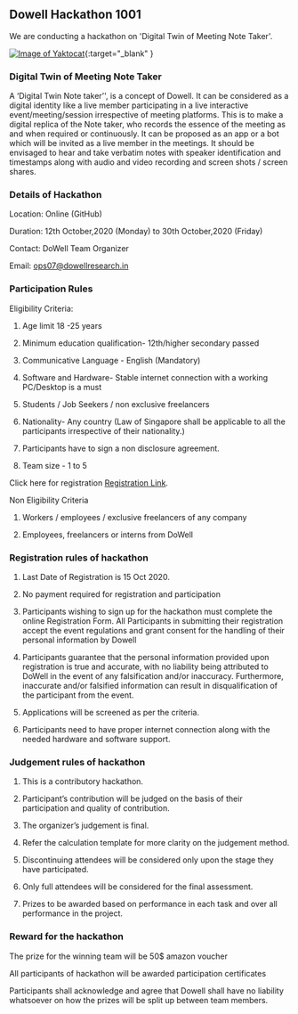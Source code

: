 ## Dowell Hackathon 1001
We are conducting a hackathon on 'Digital Twin of Meeting Note Taker'.

[![Image of Yaktocat](https://github.com/DowellLivingLab/Digital-Twin-Note-Taker-Ideation.Dowell/blob/website/gg.png?raw=true)](https://www.youtube.com/watch?v=622-7H4ra08&feature=youtu.be ){:target="_blank" }

### Digital Twin of Meeting Note Taker
A ‘Digital Twin Note taker’', is a concept of Dowell. It can be considered as a digital identity like a live member participating in a live interactive event/meeting/session irrespective of meeting platforms. This is to make a digital replica of the Note taker, who records the essence of the meeting as  and when required or continuously. It can be proposed as an app or a bot which will be invited as a live member in the meetings. It should be envisaged to hear and take verbatim notes with speaker identification and timestamps along with audio and video recording and screen shots / screen shares.

### Details of Hackathon

Location:  Online (GitHub)

Duration:  12th October,2020 (Monday) to 30th October,2020 (Friday)

Contact: DoWell Team Organizer

Email: ops07@dowellresearch.in

### Participation Rules

Eligibility Criteria:

1. Age limit 18 -25 years
 
2. Minimum education qualification- 12th/higher secondary passed

3. Communicative Language - English (Mandatory)

4. Software and Hardware- Stable internet connection with a working PC/Desktop is a must

5. Students / Job Seekers / non exclusive freelancers

6. Nationality- Any country (Law of Singapore shall be applicable to all the participants irrespective of their nationality.)

7. Participants have to sign a non disclosure agreement.

8. Team size - 1 to 5

Click here for registration [Registration Link](https://forms.gle/h9ExJmvgXoL923k89).

Non Eligibility Criteria

1. Workers / employees / exclusive freelancers of any company

2. Employees, freelancers or interns from DoWell

### Registration rules of hackathon

1. Last Date of Registration is 15 Oct 2020.

2. No payment required for registration and participation

3. Participants wishing to sign up for the hackathon must complete the online Registration Form. All Participants in submitting their registration accept the event regulations and grant consent for the handling of their personal information by Dowell

4. Participants guarantee that the personal information provided upon registration is true and accurate, with no liability being attributed to DoWell in the event of any falsification and/or inaccuracy. Furthermore, inaccurate and/or falsified information can result in disqualification of the participant from the event.

5. Applications will be screened as per the criteria.

6. Participants need to have proper internet connection along with the needed hardware and software support.

### Judgement rules of hackathon

1. This is a contributory hackathon.

2. Participant’s contribution will be judged on the basis of their participation and quality of contribution.

3. The organizer’s judgement is final.

4. Refer the calculation template for more clarity on the judgement method.

5. Discontinuing attendees will be considered only upon the stage they have participated.

6. Only full attendees will be considered for the final assessment.

7. Prizes to be awarded based on performance in each task and over all performance in the project. 

### Reward for the hackathon

The prize for the winning team will be 50$ amazon voucher

All participants of hackathon will be awarded participation certificates

Participants shall acknowledge and agree that Dowell shall have no liability whatsoever on how the prizes will be split up between team members.






